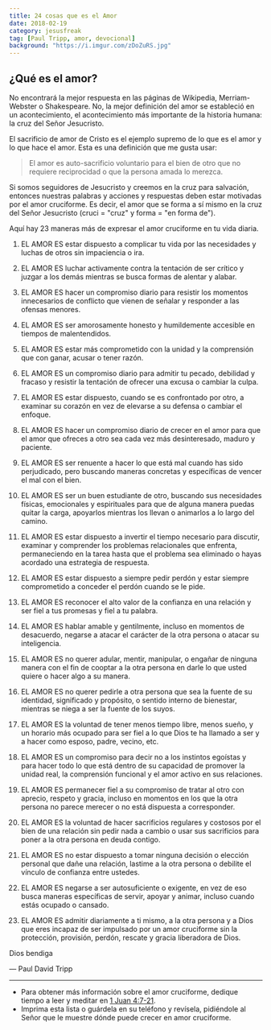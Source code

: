 ```yaml
---
title: 24 cosas que es el Amor
date: 2018-02-19
category: jesusfreak
tag: [Paul Tripp, amor, devocional]
background: "https://i.imgur.com/zDoZuRS.jpg"
---
```


## ¿Qué es el amor?

No encontrará la mejor respuesta en las páginas de Wikipedia, Merriam-Webster o Shakespeare. No, la mejor definición del amor se estableció en un acontecimiento, el acontecimiento más importante de la historia humana: la cruz del Señor Jesucristo.

El sacrificio de amor de Cristo es el ejemplo supremo de lo que es el amor y lo que hace el amor. Esta es una definición que me gusta usar:

> El amor es auto-sacrificio voluntario para el bien de otro que no requiere reciprocidad o que la persona amada lo merezca.

Si somos seguidores de Jesucristo y creemos en la cruz para salvación, entonces nuestras palabras y acciones y respuestas deben estar motivadas por el amor cruciforme. Es decir, el amor que se forma a sí mismo en la cruz del Señor Jesucristo (cruci = "cruz" y forma = "en forma de").

Aquí hay 23 maneras más de expresar el amor cruciforme en tu vida diaria.

1.  EL AMOR ES estar dispuesto a complicar tu vida por las necesidades y luchas de otros sin impaciencia o ira.

2.  EL AMOR ES luchar activamente contra la tentación de ser crítico y juzgar a los demás mientras se busca formas de alentar y alabar.

3.  EL AMOR ES hacer un compromiso diario para resistir los momentos innecesarios de conflicto que vienen de señalar y responder a las ofensas menores.

4.  EL AMOR ES ser amorosamente honesto y humildemente accesible en tiempos de malentendidos.

5.  EL AMOR ES estar más comprometido con la unidad y la comprensión que con ganar, acusar o tener razón.

6.  EL AMOR ES un compromiso diario para admitir tu pecado, debilidad y fracaso y resistir la tentación de ofrecer una excusa o cambiar la culpa.

7.  EL AMOR ES estar dispuesto, cuando se es confrontado por otro, a examinar su corazón en vez de elevarse a su defensa o cambiar el enfoque.

8.  EL AMOR ES hacer un compromiso diario de crecer en el amor para que el amor que ofreces a otro sea cada vez más desinteresado, maduro y paciente.

9.  EL AMOR ES ser renuente a hacer lo que está mal cuando has sido perjudicado, pero buscando maneras concretas y específicas de vencer el mal con el bien.

10. EL AMOR ES ser un buen estudiante de otro, buscando sus necesidades físicas, emocionales y espirituales para que de alguna manera puedas quitar la carga, apoyarlos mientras los llevan o animarlos a lo largo del camino.

11. EL AMOR ES estar dispuesto a invertir el tiempo necesario para discutir, examinar y comprender los problemas relacionales que enfrenta, permaneciendo en la tarea hasta que el problema sea eliminado o hayas acordado una estrategia de respuesta.

12. EL AMOR ES estar dispuesto a siempre pedir perdón y estar siempre comprometido a conceder el perdón cuando se le pide.

13. EL AMOR ES reconocer el alto valor de la confianza en una relación y ser fiel a tus promesas y fiel a tu palabra.

14. EL AMOR ES hablar amable y gentilmente, incluso en momentos de desacuerdo, negarse a atacar el carácter de la otra persona o atacar su inteligencia.

15. EL AMOR ES no querer adular, mentir, manipular, o engañar de ninguna manera con el fin de cooptar a la otra persona en darle lo que usted quiere o hacer algo a su manera.

16. EL AMOR ES no querer pedirle a otra persona que sea la fuente de su identidad, significado y propósito, o sentido interno de bienestar, mientras se niega a ser la fuente de los suyos.

17. EL AMOR ES la voluntad de tener menos tiempo libre, menos sueño, y un horario más ocupado para ser fiel a lo que Dios te ha llamado a ser y a hacer como esposo, padre, vecino, etc.

18. EL AMOR ES un compromiso para decir no a los instintos egoístas y para hacer todo lo que está dentro de su capacidad de promover la unidad real, la comprensión funcional y el amor activo en sus relaciones.

19. EL AMOR ES permanecer fiel a su compromiso de tratar al otro con aprecio, respeto y gracia, incluso en momentos en los que la otra persona no parece merecer o no está dispuesta a corresponder.

20. EL AMOR ES la voluntad de hacer sacrificios regulares y costosos por el bien de una relación sin pedir nada a cambio o usar sus sacrificios para poner a la otra persona en deuda contigo.

21. EL AMOR ES no estar dispuesto a tomar ninguna decisión o elección personal que dañe una relación, lastime a la otra persona o debilite el vínculo de confianza entre ustedes.

22. EL AMOR ES negarse a ser autosuficiente o exigente, en vez de eso busca maneras específicas de servir, apoyar y animar, incluso cuando estás ocupado o cansado.

23. EL AMOR ES admitir diariamente a ti mismo, a la otra persona y a Dios que eres incapaz de ser impulsado por un amor cruciforme sin la protección, provisión, perdón, rescate y gracia liberadora de Dios.

Dios bendiga

— Paul David Tripp

---

- Para obtener más información sobre el amor cruciforme, dedique tiempo a leer y meditar en [1 Juan 4:7-21](https://www.biblegateway.com/passage/?search=1+Juan+4%3A7-21&version=RVR1960).
- Imprima esta lista o guárdela en su teléfono y revísela, pidiéndole al Señor que le muestre dónde puede crecer en amor cruciforme.
